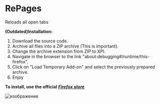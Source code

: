 # RePages
Reloads all open tabs
      
**(Outdated)Installation:**
1. Download the source code.
2. Archive all files into a ZIP archive (This is important).
3. Change the archive extension from ZIP to XPI.
4. Navigate in the browser to the link "about:debugging#/runtime/this-firefox".
5. Click on "Load Temporary Add-on" and select the previously prepared archive.
6. Enjoy

**To install, use the official** ***[Firefox store](https://addons.mozilla.org/ru/firefox/addon/repages)***


![изображение](https://github.com/FFl0wer1/RePages/assets/40924797/43b531a1-126f-4654-975e-d2eb60f0d045)
